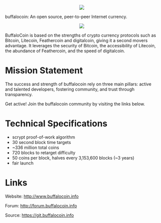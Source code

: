 
<p align="center"><img src="http://buffalocoin.info/style/images/buffalologo.png" /></p>

buffalocoin: An open source, peer-to-peer Internet currency.

<p align="center"><img src="http://buffalocoin.info/style/images/buffalocoin-coin.png" /></p>

BuffaloCoin is based on the strengths of crypto currency protocols such as Bitcoin, Litecoin, Feathercoin and digitalcoin, giving it a second movers advantage. It leverages the security of Bitcoin, the accessibility of Litecoin, the abundance of Feathercoin, and the speed of digitalcoin.


Mission Statement
=================

The success and strength of buffalocoin rely on three main pillars: active and talented developers, fostering community, and trust through transparency. 


Get active! Join the buffalocoin community by visiting the links below.



Technical Specifications
========================

 - scrypt proof-of-work algorithm
 - 30 second block time targets
 - ~336 million total coins
 - 720 blocks to retarget difficulty
 - 50 coins per block, halves every 3,153,600 blocks (~3 years)
 - fair launch


Links
======

Website: http://www.buffalocoin.info


Forum: http://forum.buffalocoin.info


Source: https://git.buffalocoin.info


